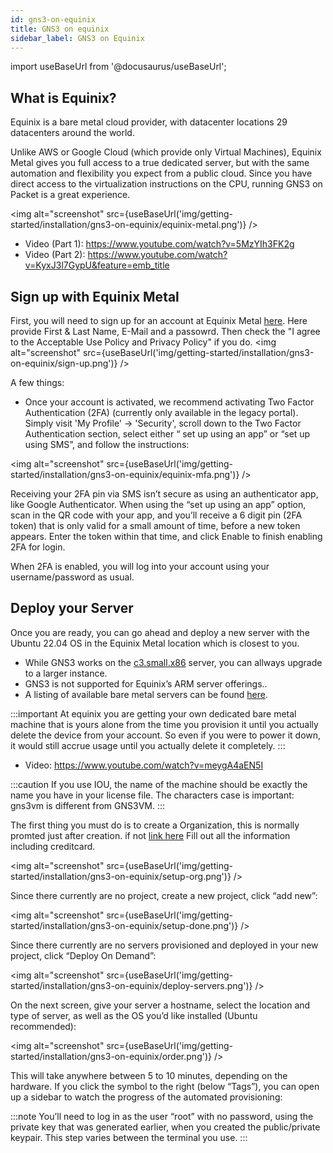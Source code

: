 ```yaml
---
id: gns3-on-equinix
title: GNS3 on equinix
sidebar_label: GNS3 on Equinix
---
```


import useBaseUrl from '@docusaurus/useBaseUrl';

## What is Equinix?

Equinix is a bare metal cloud provider, with datacenter locations 29 datacenters around the world.  

Unlike AWS or Google Cloud (which provide only Virtual Machines), Equinix Metal gives you full access to a true dedicated server, but with the same automation and flexibility you expect from a public cloud. Since you have direct access to the virtualization instructions on the CPU, running GNS3 on Packet is a great experience.

<img alt="screenshot" src={useBaseUrl('img/getting-started/installation/gns3-on-equinix/equinix-metal.png')} />

- Video (Part 1): https://www.youtube.com/watch?v=5MzYIh3FK2g
- Video (Part 2): https://www.youtube.com/watch?v=KyxJ3l7GypU&feature=emb_title

## Sign up with Equinix Metal

First, you will need to sign up for an account at Equinix Metal [here](https://console.equinix.com/sign-up). Here provide First & Last Name, E-Mail and a passowrd. Then check the "I agree to the Acceptable Use Policy and Privacy Policy" if you do.
<img alt="screenshot" src={useBaseUrl('img/getting-started/installation/gns3-on-equinix/sign-up.png')} />

A few things:
- Once your account is activated, we recommend activating Two Factor Authentication (2FA) (currently only available in the legacy portal).  Simply visit 'My Profile' -> 'Security', scroll down to the Two Factor Authentication section, select either “ set up using an app” or “set up using SMS”, and follow the instructions:

<img alt="screenshot" src={useBaseUrl('img/getting-started/installation/gns3-on-equinix/equinix-mfa.png')} />

Receiving your 2FA pin via SMS isn’t secure as using an authenticator app, like Google Authenticator.  When using the “set up using an app” option, scan in the QR code with your app, and you’ll receive a 6 digit pin (2FA token) that is only valid for a small amount of time, before a new token appears. Enter the token within that time, and click Enable to finish enabling 2FA for login.

When 2FA is enabled, you will log into your account using your username/password as usual.

## Deploy your Server

Once you are ready, you can go ahead and deploy a new server with the Ubuntu 22.04 OS in the Equinix Metal location which is closest to you.  

- While GNS3 works on the [c3.small.x86](https://deploy.equinix.com/product/servers/c3-small/) server, you can allways upgrade to a larger instance.
- GNS3 is not supported for Equinix’s ARM server offerings..
- A listing of available bare metal servers can be found [here](https://deploy.equinix.com/product/servers/).

:::important
At equinix you are getting your own dedicated bare metal machine that is yours alone from the time you provision it until you actually delete the device from your account.  So even if you were to power it down, it would still accrue usage until you actually delete it completely.
:::

- Video: https://www.youtube.com/watch?v=meygA4aEN5I

:::caution
If you use IOU, the name of the machine should be exactly the name you have in your license file. The characters case is important: gns3vm is different from GNS3VM.
:::

The first thing you must do is to create a Organization, this is normally promted just after creation. if not [link here](https://console.equinix.com/setup/organization) Fill out all the information including creditcard.

<img alt="screenshot" src={useBaseUrl('img/getting-started/installation/gns3-on-equinix/setup-org.png')} />

Since there currently are no project, create a new project, click “add new”:

<img alt="screenshot" src={useBaseUrl('img/getting-started/installation/gns3-on-equinix/setup-done.png')} />

Since there currently are no servers provisioned and deployed in your new project, click “Deploy On Demand”:

<img alt="screenshot" src={useBaseUrl('img/getting-started/installation/gns3-on-equinix/deploy-servers.png')} />

On the next screen, give your server a hostname, select the location and type of server, as well as the OS you’d like installed  (Ubuntu recommended):

<img alt="screenshot" src={useBaseUrl('img/getting-started/installation/gns3-on-equinix/order.png')} />

This will take anywhere between 5 to 10 minutes, depending on the hardware. If you click the symbol to the right  (below “Tags”), you can open up a sidebar to watch the progress of the automated provisioning:


:::note
You’ll need to log in as the user “root” with no password, using the private key that was generated earlier, when you created the public/private keypair. This step varies between the terminal you use.
:::
